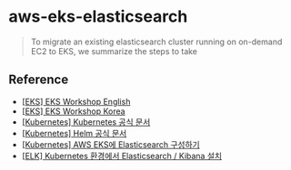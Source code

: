 # aws-eks-elasticsearch

> To migrate an existing elasticsearch cluster running on on-demand EC2 to EKS, we summarize the steps to take

## Reference

- [[EKS] EKS Workshop English](https://www.eksworkshop.com/docs/introduction/)
- [[EKS] EKS Workshop Korea](https://awskrug.github.io/eks-workshop/)
- [[Kubernetes] Kubernetes 공식 문서](https://kubernetes.io/ko/docs/home/supported-doc-versions/)
- [[Kubernetes] Helm 공식 문서](https://helm.sh/ko/docs/intro/quickstart/)
- [[Kubernetes] AWS EKS에 Elasticsearch 구성하기](https://velog.io/@mertyn88/AWS-EKS%EC%97%90-Elasticsearch-%EA%B5%AC%EC%84%B1%ED%95%98%EA%B8%B0)
- [[ELK] Kubernetes 환경에서 Elasticsearch / Kibana 설치](https://ssnotebook.tistory.com/entry/ELK-Kubernetes-환경에서-Elasticsearch-Kibana-설치)